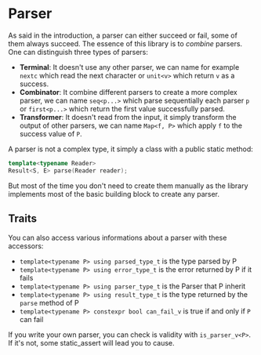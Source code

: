 # Parser

As said in the introduction, a parser can either succeed or fail, some of them always succeed. The essence of this library is to *combine* parsers. One can distinguish three types of parsers:

- **Terminal**: It doesn't use any other parser, we can name for example `nextc` which read the next character or `unit<v>` which return `v` as a success. 
- **Combinator**: It combine different parsers to create a more complex parser, we can name `seq<p...>` which parse sequentially each parser `p` or `first<p...>` which return the first value successfully parsed.
- **Transformer**: It doesn't read from the input, it simply transform the output of other parsers, we can name `Map<f, P>` which apply `f` to the success value of `P`.

A parser is not a complex type, it simply a class with a public static method:
```cpp
template<typename Reader>
Result<S, E> parse(Reader reader);
```

But most of the time you don't need to create them manually as the library implements most of the basic building block to create any parser.

## Traits

You can also access various informations about a parser with these accessors:
- `template<typename P> using parsed_type_t` is the type parsed by P
- `template<typename P> using error_type_t` is the error returned by P if it fails
- `template<typename P> using parser_type_t` is the Parser that P inherit
- `template<typename P> using result_type_t` is the type returned by the `parse` method of P
- `template<typename P> constexpr bool can_fail_v` is true if and only if `P` can fail

If you write your own parser, you can check is validity with `is_parser_v<P>`. If it's not, some static_assert will lead you to cause.

